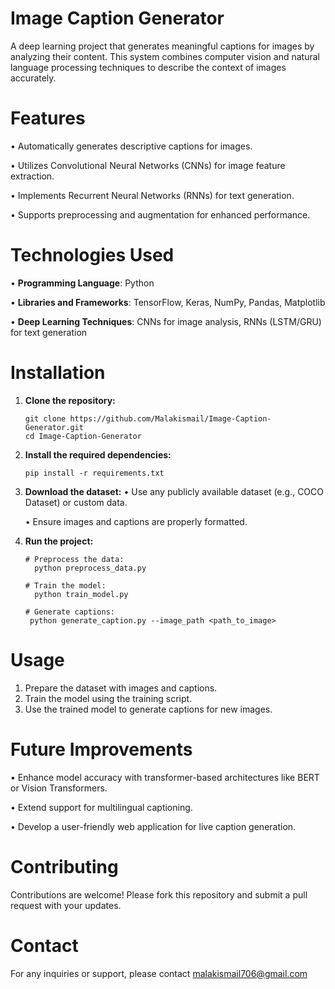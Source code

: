 # Image Caption Generator
  A deep learning project that generates meaningful captions for images by analyzing their content. This system combines computer vision and natural language processing techniques to describe the context of         images accurately.



# Features
  •	Automatically generates descriptive captions for images.
  
  •	Utilizes Convolutional Neural Networks (CNNs) for image feature extraction.
  
  •	Implements Recurrent Neural Networks (RNNs) for text generation.
  
  •	Supports preprocessing and augmentation for enhanced performance.



# Technologies Used
•	**Programming Language**: Python
  
•	**Libraries and Frameworks**: TensorFlow, Keras, NumPy, Pandas, Matplotlib
  
•	**Deep Learning Techniques**: CNNs for image analysis, RNNs (LSTM/GRU) for text generation



# Installation
  1. **Clone the repository:**

         git clone https://github.com/Malakismail/Image-Caption-Generator.git  
         cd Image-Caption-Generator  

  2. **Install the required dependencies:**

         pip install -r requirements.txt  

  3. **Download the dataset:**
       •	Use any publicly available dataset (e.g., COCO Dataset) or custom data.
     
       •	Ensure images and captions are properly formatted.

  4. **Run the project:**
     
         # Preprocess the data:
           python preprocess_data.py  

         # Train the model:
           python train_model.py  

         # Generate captions:
          python generate_caption.py --image_path <path_to_image>  



# Usage
  1. Prepare the dataset with images and captions.
  2. Train the model using the training script.
  3. Use the trained model to generate captions for new images.



# Future Improvements
•	Enhance model accuracy with transformer-based architectures like BERT or Vision Transformers.
  
•	Extend support for multilingual captioning.
  
•	Develop a user-friendly web application for live caption generation.



# Contributing
  Contributions are welcome! Please fork this repository and submit a pull request with your updates.



# Contact
For any inquiries or support, please contact malakismail706@gmail.com
